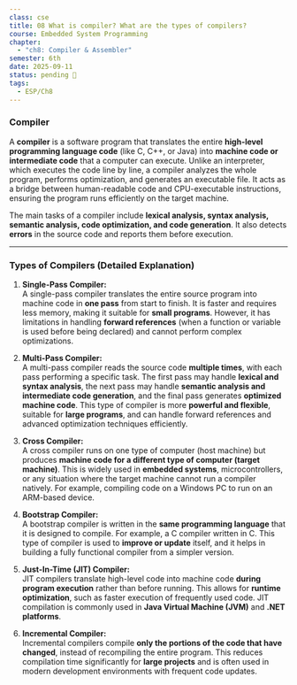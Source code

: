 ```yaml
---
class: cse
title: 08 What is compiler? What are the types of compilers?
course: Embedded System Programming
chapter:
  - "ch8: Compiler & Assembler"
semester: 6th
date: 2025-09-11
status: pending 🛑
tags:
  - ESP/Ch8
---
```

### Compiler

A **compiler** is a software program that translates the entire **high-level programming language code** (like C, C++, or Java) into **machine code or intermediate code** that a computer can execute. Unlike an interpreter, which executes the code line by line, a compiler analyzes the whole program, performs optimization, and generates an executable file. It acts as a bridge between human-readable code and CPU-executable instructions, ensuring the program runs efficiently on the target machine.

The main tasks of a compiler include **lexical analysis, syntax analysis, semantic analysis, code optimization, and code generation**. It also detects **errors** in the source code and reports them before execution.

---

### Types of Compilers (Detailed Explanation)

1. **Single-Pass Compiler:**  
    A single-pass compiler translates the entire source program into machine code in **one pass** from start to finish. It is faster and requires less memory, making it suitable for **small programs**. However, it has limitations in handling **forward references** (when a function or variable is used before being declared) and cannot perform complex optimizations.
    
2. **Multi-Pass Compiler:**  
    A multi-pass compiler reads the source code **multiple times**, with each pass performing a specific task. The first pass may handle **lexical and syntax analysis**, the next pass may handle **semantic analysis and intermediate code generation**, and the final pass generates **optimized machine code**. This type of compiler is more **powerful and flexible**, suitable for **large programs**, and can handle forward references and advanced optimization techniques efficiently.
    
3. **Cross Compiler:**  
    A cross compiler runs on one type of computer (host machine) but produces **machine code for a different type of computer (target machine)**. This is widely used in **embedded systems**, microcontrollers, or any situation where the target machine cannot run a compiler natively. For example, compiling code on a Windows PC to run on an ARM-based device.
    
4. **Bootstrap Compiler:**  
    A bootstrap compiler is written in the **same programming language** that it is designed to compile. For example, a C compiler written in C. This type of compiler is used to **improve or update** itself, and it helps in building a fully functional compiler from a simpler version.
    
5. **Just-In-Time (JIT) Compiler:**  
    JIT compilers translate high-level code into machine code **during program execution** rather than before running. This allows for **runtime optimization**, such as faster execution of frequently used code. JIT compilation is commonly used in **Java Virtual Machine (JVM)** and **.NET platforms**.
    
6. **Incremental Compiler:**  
    Incremental compilers compile **only the portions of the code that have changed**, instead of recompiling the entire program. This reduces compilation time significantly for **large projects** and is often used in modern development environments with frequent code updates.